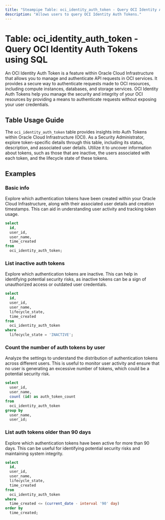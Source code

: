 ```yaml
---
title: "Steampipe Table: oci_identity_auth_token - Query OCI Identity Auth Tokens using SQL"
description: "Allows users to query OCI Identity Auth Tokens."
---
```


# Table: oci_identity_auth_token - Query OCI Identity Auth Tokens using SQL

An OCI Identity Auth Token is a feature within Oracle Cloud Infrastructure that allows you to manage and authenticate API requests in OCI services. It provides a secure way to authenticate requests made to OCI resources, including compute instances, databases, and storage services. OCI Identity Auth Tokens help you manage the security and integrity of your OCI resources by providing a means to authenticate requests without exposing your user credentials.

## Table Usage Guide

The `oci_identity_auth_token` table provides insights into Auth Tokens within Oracle Cloud Infrastructure (OCI). As a Security Administrator, explore token-specific details through this table, including its status, description, and associated user details. Utilize it to uncover information about tokens, such as those that are inactive, the users associated with each token, and the lifecycle state of these tokens.

## Examples

### Basic info
Explore which authentication tokens have been created within your Oracle Cloud Infrastructure, along with their associated user details and creation timestamps. This can aid in understanding user activity and tracking token usage.

```sql
select
  id,
  user_id,
  user_name,
  time_created
from
  oci_identity_auth_token;
```


### List inactive auth tokens
Explore which authentication tokens are inactive. This can help in identifying potential security risks, as inactive tokens can be a sign of unauthorized access or outdated user credentials.

```sql
select
  id,
  user_id,
  user_name,
  lifecycle_state,
  time_created
from
  oci_identity_auth_token
where
  lifecycle_state = 'INACTIVE';
```


### Count the number of auth tokens by user
Analyze the settings to understand the distribution of authentication tokens across different users. This is useful to monitor user activity and ensure that no user is generating an excessive number of tokens, which could be a potential security risk.

```sql
select
  user_id,
  user_name,
  count (id) as auth_token_count
from
  oci_identity_auth_token
group by
  user_name,
  user_id;
```


### List auth tokens older than 90 days
Explore which authentication tokens have been active for more than 90 days. This can be useful for identifying potential security risks and maintaining system integrity.

```sql
select
  id,
  user_id,
  user_name,
  lifecycle_state,
  time_created
from
  oci_identity_auth_token
where
  time_created <= (current_date - interval '90' day)
order by
  time_created;
```